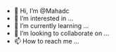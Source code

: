 - 👋 Hi, I’m @Mahadc
- 👀 I’m interested in ...
- 🌱 I’m currently learning ...
- 💞️ I’m looking to collaborate on ...
- 📫 How to reach me ...

<!---
Mahadc/Mahadc is a ✨ special ✨ repository because its `README.md` (this file) appears on your GitHub profile.
You can click the Preview link to take a look at your changes.
--->
